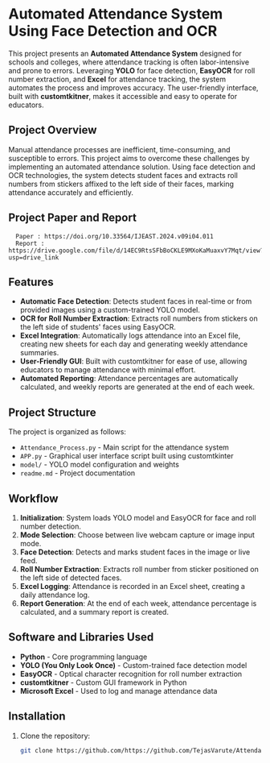 # Automated Attendance System Using Face Detection and OCR

This project presents an **Automated Attendance System** designed for schools and colleges, where attendance tracking is often labor-intensive and prone to errors. Leveraging **YOLO** for face detection, **EasyOCR** for roll number extraction, and **Excel** for attendance tracking, the system automates the process and improves accuracy. The user-friendly interface, built with **customtkitner**, makes it accessible and easy to operate for educators.

## Project Overview
Manual attendance processes are inefficient, time-consuming, and susceptible to errors. This project aims to overcome these challenges by implementing an automated attendance solution. Using face detection and OCR technologies, the system detects student faces and extracts roll numbers from stickers affixed to the left side of their faces, marking attendance accurately and efficiently.

## Project Paper and Report
      Paper : https://doi.org/10.33564/IJEAST.2024.v09i04.011   
      Report : https://drive.google.com/file/d/14EC9RtsSFbBoCKLE9MXoKaMuaxvY7Mqt/view?usp=drive_link
## Features
- **Automatic Face Detection**: Detects student faces in real-time or from provided images using a custom-trained YOLO model.
- **OCR for Roll Number Extraction**: Extracts roll numbers from stickers on the left side of students' faces using EasyOCR.
- **Excel Integration**: Automatically logs attendance into an Excel file, creating new sheets for each day and generating weekly attendance summaries.
- **User-Friendly GUI**: Built with customtkitner for ease of use, allowing educators to manage attendance with minimal effort.
- **Automated Reporting**: Attendance percentages are automatically calculated, and weekly reports are generated at the end of each week.

## Project Structure
The project is organized as follows:
- `Attendance_Process.py` - Main script for the attendance system
- `APP.py` - Graphical user interface script built using customtkinter
- `model/` - YOLO model configuration and weights
- `readme.md` - Project documentation

## Workflow

1. **Initialization**: System loads YOLO model and EasyOCR for face and roll number detection.
2. **Mode Selection**: Choose between live webcam capture or image input mode.
3. **Face Detection**: Detects and marks student faces in the image or live feed.
4. **Roll Number Extraction**: Extracts roll number from sticker positioned on the left side of detected faces.
5. **Excel Logging**: Attendance is recorded in an Excel sheet, creating a daily attendance log.
6. **Report Generation**: At the end of each week, attendance percentage is calculated, and a summary report is created.

## Software and Libraries Used
- **Python** - Core programming language
- **YOLO (You Only Look Once)** - Custom-trained face detection model
- **EasyOCR** - Optical character recognition for roll number extraction
- **customtkitner** - Custom GUI framework in Python
- **Microsoft Excel** - Used to log and manage attendance data

## Installation
1. Clone the repository:
   ```bash
   git clone https://github.com/https://github.com/TejasVarute/Attendace-System-using-YOLO
